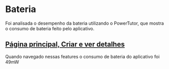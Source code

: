 # Bateria
Foi analisada o desempenho da bateria utilizando o PowerTutor, que mostra o consumo de bateria feito pelo aplicativo.

## [Página principal, Criar e ver detalhes](https://github.com/rmso/linben/blob/0d9bcf92530b1f6b6b13aa0326e8f4e3ae8f2b0f/imagensAnalise/bateria.png)
Quando navegado nessas features o consumo de bateria do aplicativo foi 49mW
